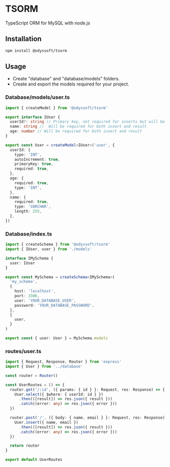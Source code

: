 # TSORM

TypeScript ORM for MySQL with node.js

## Installation

```bash
npm install @odyssoft/tsorm
```

## Usage

- Create "database" and "database/models" folders.
- Create and export the models required for your project.

### Database/models/user.ts

```typescript
import { createModel } from '@odyssoft/tsorm'

export interface IUser {
  userId?: string // Primary key, not required for inserts but will be attached to results
  name: string //  Will be required for both insert and result
  age: number // Will be required for both insert and result
}

export const User = createModel<IUser>('user', {
  userId: {
    type: 'INT',
    autoIncrement: true,
    primaryKey: true,
    required: true,
  },
  age: {
    required: true,
    type: 'INT',
  },
  name: {
    required: true,
    type: 'VARCHAR',
    length: 255,
  },
})
```

### Database/index.ts

```typescript
import { createSchema } from '@odyssoft/tsorm'
import { IUser, user } from './models'

interface IMySchema {
  user: IUser
}

export const MySchema = createSchema<IMySchema>(
  'my_schema',
  {
    host: 'localhost',
    port: 3306,
    user: 'YOUR_DATABASE_USER',
    password: 'YOUR_DATABASE_PASSWORD',
  },
  {
    user,
  }
)

export const { user: User } = MySchema.models
```

### routes/user.ts

```typescript
import { Request, Response, Router } from 'express'
import { User } from '../database'

const router = Router()

const UserRoutes = () => {
  router.get('/:id', ({ params: { id } }: Request, res: Response) => {
    User.select({ $where: { userId: id } })
      .then(([result]) => res.json({ result }))
      .catch((error: any) => res.json({ error }))
  })

  router.post('/', ({ body: { name, email } }: Request, res: Response) => {
    User.insert({ name, email })
      .then(([result]) => res.json({ result }))
      .catch((error: any) => res.json({ error }))
  })

  return router
}

export default UserRoutes
```
